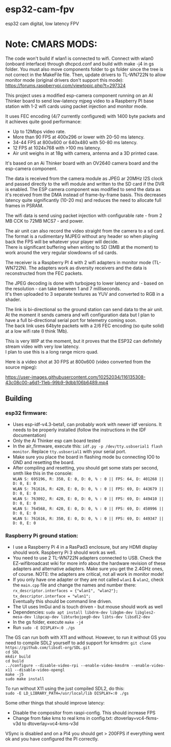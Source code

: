 # esp32-cam-fpv
esp32 cam digital, low latency FPV

# Note: CMARS MODS:

The code won't build if wlan1 is connected to wifi. Connect with wlan0 (onboard interface) through dhcpcd.conf and build with make -j4 in gs folder. You must also move components folder to gs folder since the tree is not correct in the MakeFile file.
Then, update drivers to TL-WN722N to allow monitor mode (original drivers don't support this mode):
https://forums.raspberrypi.com/viewtopic.php?t=297324

This project uses a modified esp-camera component running on an AI Thinker board to send low-latency mjpeg video to a Raspberry PI base station with 1-2 wifi cards using packet injection and monitor mode.

It uses FEC encoding (4/7 currently configured) with 1400 byte packets and it achieves quite good performance:
* Up to 12Mbps video rate.
* More than 90 FPS at 400x296 or lower with 20-50 ms latency.
* 34-44 FPS at 800x600 or 640x480 with 50-80 ms latency.
* 12 FPS at 1024x768 with >100 ms latency.
* Air unit weighs in at 18g with camera, antenna and a 3D printed case.

It's based on an Ai Thinker board with an OV2640 camera board and the esp-camera component.

The data is received from the camera module as JPEG ar 20MHz I2S clock and passed directly to the wifi module and written to the SD card if the DVR is enabled.
The ESP camera component was modified to send the data as it's received from the DMA instead of frame-by-frame basis. This decreases latency quite significantly (10-20 ms) and reduces the need to allocate full frames in PSRAM.

The wifi data is send using packet injection with configurable rate - from 2 MB CCK to 72MB MCS7 - and power.

The air unit can also record the video straight from the camera to a sd card. The format is a rudimentary MJPEG without any header so when playing back the FPS will be whatever your player will decide.\
There is significant buffering when writing to SD (3MB at the moment) to work around the very regular slowdowns of sd cards.



The receiver is a Raspberry PI 4 with 2 wifi adapters in monitor mode (TL-WN722N). The adapters work as diversity receivers and the data is reconstructed from the FEC packets.

The JPEG decoding is done with turbojpeg to lower latency and - based on the resolution - can take between 1 and 7 milliseconds.\
It's then uploaded to 3 separate textures as YUV and converted to RGB in a shader.

The link is bi-directional so the ground station can send data to the air unit. At the moment it sends camera and wifi configuration data but I plan to have a full bi-directional serial port for telemetry coming soon.\
The back link uses 64byte packets with a 2/6 FEC encoding (so quite solid) at a low wifi rate (I think 1Mb).

This is very WIP at the moment, but it proves that the ESP32 can definitely stream video with very low latency. \
I plan to use this is a long range micro quad.

Here is a video shot at 30 FPS at 800x600 (video converted from the source mjpeg):

https://user-images.githubusercontent.com/10252034/116135308-43c08c00-a6d1-11eb-99b9-9dbb106b6489.mp4

## Building
### esp32 firmware:
- Uses esp-idf-v4.3-beta1, can probably work with newer idf versions. It needs to be properly installed (follow the instructions in the IDF documentation)
- Only the Ai Thinker esp cam board tested
- In the air_firmware, execute this: `idf.py -p /dev/tty.usbserial1 flash monitor`. Replace `tty.usbserial1` with your serial port.
- Make sure you place the board in flashing mode bu connecting IO0 to GND and resetting the board.
- After compiling and resetting, you should get some stats per second, smth like this in the console:\
`WLAN S: 695196, R: 350, E: 0, D: 0, % : 0 || FPS: 64, D: 401268 || D: 0, E: 0`\
`WLAN S: 761616, R: 420, E: 0, D: 0, % : 0 || FPS: 69, D: 443679 || D: 0, E: 0`\
`WLAN S: 763092, R: 420, E: 0, D: 0, % : 0 || FPS: 69, D: 449410 || D: 0, E: 0`\
`WLAN S: 764568, R: 420, E: 0, D: 0, % : 0 || FPS: 69, D: 450996 || D: 0, E: 0`\
`WLAN S: 761616, R: 350, E: 0, D: 0, % : 0 || FPS: 69, D: 449347 || D: 0, E: 0`

### Raspberry Pi ground station:
- I use a Raspberry Pi 4 in a RasPad3 enclosure, but any HDMI display should work. Raspberry Pi 3 should work as well.
- You need to use 2 TL-WN722N adapters connected to USB. Check the EZ-wifibroadcast wiki for more info about the hardware revision of these adapters and alternative adapters. Make sure you get the 2.4GHz ones, of course. NOTE: the adapters are critical, not all work in monitor mode!
- If you only have one adapter or they are not called `wlan1` & `wlan2`, check the `main.cpp` file and change the names and number there:\
	`rx_descriptor.interfaces = {"wlan1", "wlan2"};`\
	`tx_descriptor.interface = "wlan1";`\
	Eventually this should be command line driven.
- The UI uses ImGui and is touch driven - but mouse should work as well
- Dependencies:
	`sudo apt install libdrm-dev libgbm-dev libgles2-mesa-dev libpcap-dev libturbojpeg0-dev libts-dev libsdl2-dev `
- In the gs folder, execute `make -j4`
- Run `sudo -E DISPLAY=:0 ./gs`

The GS can run both with X11 and without. However, to run it without GS you need to compile SDL2 yourself to add support for kmsdrm:
`git clone https://github.com/libsdl-org/SDL.git`\
`cd SDL`\
`mkdir build`\
`cd build`\
`../configure --disable-video-rpi --enable-video-kmsdrm --enable-video-x11 --disable-video-opengl`\
`make -j5`\
`sudo make install`

To run without X11 using the just compiled SDL2, do this:\
`sudo -E LD_LIBRARY_PATH=/usr/local/lib DISPLAY=:0 ./gs`

Some other things that should improve latency:
- Disable the compositor from raspi-config. This should increase FPS
- Change from fake kms to real kms in config.txt: dtoverlay=vc4-fkms-v3d to dtoverlay=vc4-kms-v3d

VSync is disabled and on a PI4 you should get > 200FPS if everything went ok and you have configured the PI correctly.




